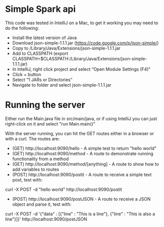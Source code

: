 # Simple Spark api
This code was tested in IntelliJ on a Mac, to get it working you may need to do the following:

- Install the latest version of Java
- Download json-simple-1.1.1.jar (https://code.google.com/p/json-simple/)
- Copy to /Library/Java/Extensions/json-simple-1.1.1.jar
- Add to CLASSPATH (export CLASSPATH=$CLASSPATH:/Library/Java/Extensions/json-simple-1.1.1.jar)
- In IntelliJ, right click project and select “Open Module Settings (F4)"
- Click + button
- Select “1 JARs or Directories”
- Navigate to folder and select json-simple-1.1.1.jar

# Running the server
Either run the Main.java file in src/main/java, or if using IntelliJ you can just right-click on it and select "run Main.main()"

With the server running, you can hit the GET routes either in a browser or with a curl. The routes are:

- (GET) http://localhost:9090/hello - A simple test to return "hello world"
- (GET) http://localhost:9090/method - A route to demonstrate running functionality from a method
- (GET) http://localhost:9090/method/[anything] - A route to show how to add variables to routes
- (POST) http://localhost:9090/postit - A route to receive a simple text post, test with:

curl -X POST -d "hello world" http://localhost:9090/postit
- (POST) http://localhost:9090/postJSON - A route to receive a JSON object and parse it, test with:

curl -X POST -d '{"data" : [{"line" : "This is a line"}, {"line" : "This is also a line"}]}' http://localhost:9090/postJSON

